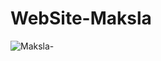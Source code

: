 # WebSite-Maksla
![Maksla-](https://user-images.githubusercontent.com/65566730/111658586-287e7900-8815-11eb-991a-1344e44c84b0.gif)


